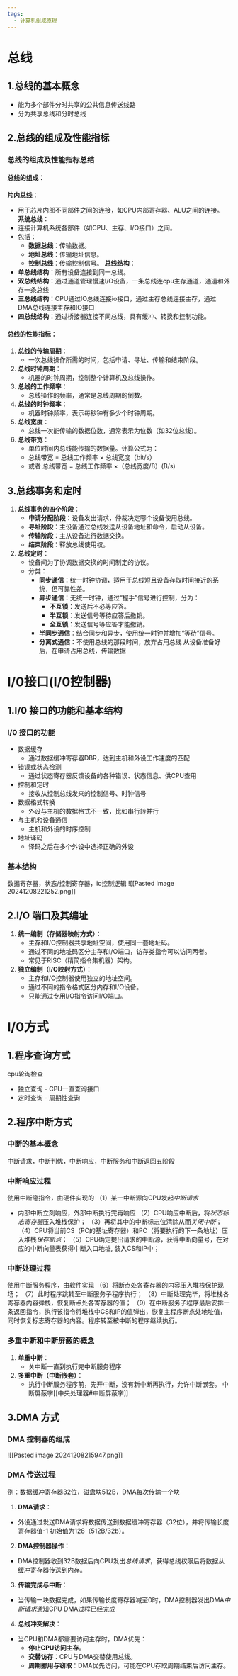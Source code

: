 ```yaml
---
tags:
  - 计算机组成原理
---
```

# 总线
## 1.总线的基本概念
- 能为多个部件分时共享的公共信息传送线路
- 分为共享总线和分时总线
## 2.总线的组成及性能指标
### 总线的组成及性能指标总结
#### **总线的组成：**
**片内总线**：
- 用于芯片内部不同部件之间的连接，如CPU内部寄存器、ALU之间的连接。
**系统总线**：
- 连接计算机系统各部件（如CPU、主存、I/O接口）之间。
- 包括：
	- **数据总线**：传输数据。
	- **地址总线**：传输地址信息。
	- **控制总线**：传输控制信号。
**总线结构**：
- **单总线结构**：所有设备连接到同一总线。
- **双总线结构**：通过通道管理慢速I/O设备，一条总线连cpu主存通道，通道和外存一条总线
- **三总线结构**：CPU通过IO总线连接io接口，通过主存总线连接主存，通过DMA总线连接主存和IO接口
- **四总线结构**：通过桥接器连接不同总线，具有缓冲、转换和控制功能。
#### **总线的性能指标：**
1. **总线的传输周期**：
	- 一次总线操作所需的时间，包括申请、寻址、传输和结束阶段。
2. **总线时钟周期**：
	- 机器的时钟周期，控制整个计算机及总线操作。
3. **总线的工作频率**：
	- 总线操作的频率，通常是总线周期的倒数。
4. **总线的时钟频率**：
	- 机器时钟频率，表示每秒钟有多少个时钟周期。
5. **总线宽度**：
	- 总线一次能传输的数据位数，通常表示为位数（如32位总线）。
6. **总线带宽**：
	- 单位时间内总线能传输的数据量。计算公式为：
	- 总线带宽 = 总线工作频率 × 总线宽度（bit/s）
	- 或者 总线带宽 = 总线工作频率 ×（总线宽度/8）(B/s)
## 3.总线事务和定时
1. **总线事务的四个阶段**：
    - **申请分配阶段**：设备发出请求，仲裁决定哪个设备使用总线。
    - **寻址阶段**：主设备通过总线发送从设备地址和命令，启动从设备。
    - **传输阶段**：主从设备进行数据交换。
    - **结束阶段**：释放总线使用权。
2. **总线定时**：
    - 设备间为了协调数据交换的时间制定的协议。
	- 分类：
		- **同步通信**：统一时钟协调，适用于总线短且设备存取时间接近的系统，但可靠性差。
		- **异步通信**：无统一时钟，通过“握手”信号进行控制，分为：
			- **不互锁**：发送后不必等应答。
			- **半互锁**：发送信号等待应答后撤销。
			- **全互锁**：发送信号等应答才能撤销。
		- **半同步通信**：结合同步和异步，使用统一时钟并增加“等待”信号。
		- **分离式通信**：不使用总线的那段时间，放弃占用总线 从设备准备好后，在申请占用总线，传输数据
# I/0接口(I/0控制器)
## 1.I/0 接口的功能和基本结构
### I/0 接口的功能
- 数据缓存
	- 通过数据缓冲寄存器DBR，达到主机和外设工作速度的匹配    
- 错误或状态检测
	- 通过状态寄存器反馈设备的各种错误、状态信息、供CPU查用    
- 控制和定时
	- 接收从控制总线发来的控制信号、时钟信号
- 数据格式转换
	- 外设与主机的数据格式不一致，比如串行转并行
- 与主机和设备通信
	- 主机和外设的时序控制
- 地址译码
	- 译码之后在多个外设中选择正确的外设
### 基本结构
数据寄存器，状态/控制寄存器，io控制逻辑
![[Pasted image 20241208221252.png]]
## 2.I/O 端口及其编址
1. **统一编制（存储器映射方式）**：
    - 主存和I/O控制器共享地址空间，使用同一套地址码。
    - 通过不同的地址码区分主存和I/O端口，访存类指令可以访问两者。
    - 常见于RISC（精简指令集机器）架构。
2. **独立编制（I/O映射方式）**：
    - 主存和I/O控制器使用独立的地址空间。
    - 通过不同的指令格式区分内存和I/O设备。
    - 只能通过专用I/O指令访问I/O端口。
# I/0方式
## 1.程序查询方式
cpu轮询检查
- 独立查询 - CPU一直查询接口
- 定时查询 - 周期性查询
## 2.程序中断方式
### 中断的基本概念
中断请求，中断判优，中断响应，中断服务和中断返回五阶段
### 中断响应过程
使用中断隐指令，由硬件实现的
（1）某一中断源向CPU发起*中断请求*
- 内部中断立刻响应，外部中断执行完再响应
（2）CPU响应中断后，将*状态标志寄存器*压入堆栈保护；
（3）再将其中的中断标志位清除从而*关闭中断*；
（4）CPU将当前CS（PC的基址寄存器）和PC（将要执行的下一条地址）压入堆栈*保存断点*；
（5）CPU确定提出请求的中断源，获得中断向量号，在对应的中断向量表获得中断入口地址, 装入CS和IP中；
### 中断处理过程
使用中断服务程序，由软件实现
（6）将断点处各寄存器的内容压入堆栈保护现场；
（7）此时程序跳转至中断服务子程序执行；
（8）中断处理完毕，将堆栈各寄存器内容弹栈，恢复断点处各寄存器的值；
（9）在中断服务子程序最后安排一条返回指令，执行该指令将堆栈中CS和IP的值弹出，恢复主程序断点处地址值，同时恢复标志寄存器的内容。程序转至被中断的程序继续执行。
### 多重中断和中断屏蔽的概念
1. **单重中断**：
    - 关中断一直到执行完中断服务程序
2. **多重中断（中断嵌套）**：
    - 执行中断服务程序前，先开中断，没有新中断再执行，允许中断嵌套。
中断屏蔽字[[中央处理器#中断屏蔽字]]
## 3.DMA 方式
### DMA 控制器的组成
![[Pasted image 20241208215947.png]]
### DMA 传送过程
例：数据缓冲寄存器32位，磁盘块512B，DMA每次传输一个块
1. **DMA请求**：
- 外设通过发送DMA请求将数据传送到数据缓冲寄存器（32位），并将传输长度寄存器值-1 初始值为128（512B/32b）。
2. **DMA控制器操作**：
- DMA控制器收到32B数据后向CPU发出*总线请求*，获得总线权限后将数据从缓冲寄存器传送到内存。
3. **传输完成与中断**：
- 当传输一块数据完成，如果传输长度寄存器减至0时，DMA控制器发出DMA*中断请求*通知CPU DMA过程已经完成
4. **总线冲突解决**：
- 当CPU和DMA都需要访问主存时，DMA优先：
	- **停止CPU访问主存**。
	- **交替访存**：CPU与DMA交替使用总线。
	- **周期挪用与窃取**：DMA优先访问，可能在CPU存取周期结束后访问主存。